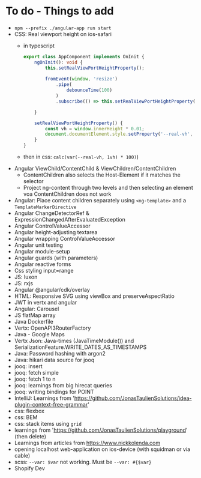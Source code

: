 # To do - Things to add
* `npm --prefix ./angular-app run start`
* CSS: Real viewport height on ios-safari 
    * in typescript

        ```typescript
        export class AppComponent implements OnInit {
            ngOnInit(): void {
                this.setRealViewPortHeightProperty();
                
                fromEvent(window, 'resize')
                    .pipe(
                        debounceTime(100)
                    )
                    .subscribe(() => this.setRealViewPortHeightProperty());
        
            }
        
            setRealViewPortHeightProperty() {
                const vh = window.innerHeight * 0.01;
                document.documentElement.style.setProperty('--real-vh', `${vh}px`);
            }
        }
        ```
    * then in css: `calc(var(--real-vh, 1vh) * 100)`)
* Angular ViewChild/ContentChild & ViewChildren/ContentChildren
    * ContentChildren also selects the Host-Element if it matches the selector
    * Project ng-content through two levels and then selecting an element voa ContentChildren does not work
* Angular: Place content children separately using `<ng-template>` and a `TemplateMarkerDirective`
* Angular ChangeDetectorRef & ExpressionChangedAfterEvaluatedException
* Angular ControlValueAccessor
* Angular height-adjusting textarea
* Angular wrapping ControlValueAccessor
* Angular unit testing
* Angular module-setup
* Angular guards (with parameters)
* Angular reactive forms
* Css styling input=range
* JS: luxon
* JS: rxjs
* Angular @angular/cdk/overlay
* HTML: Responsive SVG using viewBox and preserveAspectRatio
* JWT in vertx and angular
* Angular: Carousel
* JS flatMap array
* Java Dockerfile
* Vertx: OpenAPI3RouterFactory
* Java - Google Maps
* Vertx Json: Java-times (JavaTimeModule()) and SerializationFeature.WRITE_DATES_AS_TIMESTAMPS
* Java: Password hashing with argon2
* Java: hikari data source for jooq
* jooq: insert
* jooq: fetch simple
* jooq: fetch 1 to n
* jooq: learnings from big hirecat queries
* jooq: writing bindings for POINT
* IntelliJ: Learnings from 'https://github.com/JonasTaulienSolutions/idea-plugin-context-free-grammar'
* css: flexbox
* css: BEM
* css: stack items using `grid`
* learnings from 'https://github.com/JonasTaulienSolutions/playground' (then delete)
* Learnings from articles from https://www.nickkolenda.com
* opening localhost web-application on ios-device (with squidman or via cable)
* scss: `--var: $var` not working. Must be `--var: #{$var}`
* Shopify Dev

